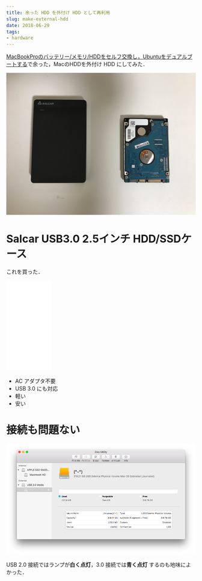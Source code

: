 ```yaml
---
title: 余った HDD を外付け HDD として再利用
slug: make-external-hdd
date: 2018-06-29
tags:
- hardware
---
```



[MacBookProのバッテリー/メモリ/HDDをセルフ交換し，Ubuntuをデュアルブートする](/remodeling-mbp)で余った，MacのHDDを外付け HDD にしてみた．

![Salcar USB3.0 2.5インチ HDD/SSDケース](/images/2018-06-29-make-external-hdd/case-2.jpg "Salcar USB3.0 2.5インチ HDD/SSDケース")


# Salcar USB3.0 2.5インチ HDD/SSDケース

これを買った．

<iframe style="width:120px;height:240px;" marginwidth="0" marginheight="0" scrolling="no" frameborder="0" src="//rcm-fe.amazon-adsystem.com/e/cm?lt1=_blank&bc1=000000&IS2=1&bg1=FFFFFF&fc1=000000&lc1=0000FF&t=tanakayutaroa-22&o=9&p=8&l=as4&m=amazon&f=ifr&ref=as_ss_li_til&asins=B01JOPMKYU&linkId=aff1ac6f0106f68fe48d5f28a8db826c"></iframe>


- AC アダプタ不要
- USB 3.0 にも対応
- 軽い
- 安い

# 接続も問題ない

![接続も問題なかった](/images/2018-06-29-make-external-hdd/connected.png "接続も問題なかった")

USB 2.0 接続ではランプが**白く点灯**，3.0 接続では**青く点灯** するのも地味によかった．
